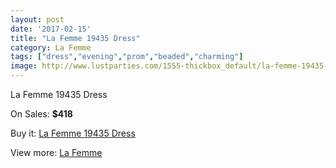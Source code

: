 ```yaml
---
layout: post
date: '2017-02-15'
title: "La Femme 19435 Dress"
category: La Femme
tags: ["dress","evening","prom","beaded","charming"]
image: http://www.lustparties.com/1555-thickbox_default/la-femme-19435-dress.jpg
---
```

La Femme 19435 Dress

On Sales: **$418**
<a href="https://www.lustparties.com/en/la-femme/503-la-femme-19435-dress.html"><amp-img layout="responsive" width="600" height="600" src="//www.lustparties.com/1555-thickbox_default/la-femme-19435-dress.jpg" alt="La Femme 19435 Dress 0" /></a>
<a href="https://www.lustparties.com/en/la-femme/503-la-femme-19435-dress.html"><amp-img layout="responsive" width="600" height="600" src="//www.lustparties.com/1556-thickbox_default/la-femme-19435-dress.jpg" alt="La Femme 19435 Dress 1" /></a>

Buy it: [La Femme 19435 Dress](https://www.lustparties.com/en/la-femme/503-la-femme-19435-dress.html "La Femme 19435 Dress")

View more: [La Femme](https://www.lustparties.com/en/4-la-femme "La Femme")